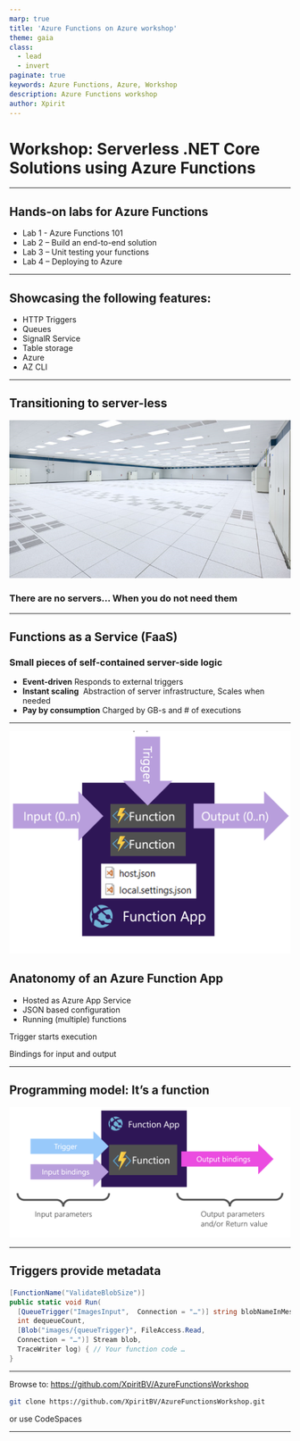 ```yaml
---
marp: true
title: 'Azure Functions on Azure workshop'
theme: gaia
class: 
  - lead
  - invert
paginate: true
keywords: Azure Functions, Azure, Workshop
description: Azure Functions workshop
author: Xpirit
---
```


# <!--fit--> Workshop: Serverless .NET Core Solutions using Azure Functions


---

## Hands-on labs for Azure Functions

 * Lab 1 - Azure Functions 101​
 * Lab 2 – Build an end-to-end solution​
 * Lab 3 – Unit testing your functions ​
 * Lab 4 – Deploying to Azure

---
## Showcasing the following features:

 * HTTP Triggers​
 * Queues​
 * SignalR Service​
 * Table storage
 * Azure
 * AZ CLI
---

<!-- class: lead  -->
## Transitioning to server-less

![bg](assets/emptydc.png)
### There are no servers…​ When you do not need them

___
<!-- class: lead invert -->

## Functions as a Service (FaaS)​

### Small pieces of self-contained server-side logic​

- **Event-driven**​  Responds to external triggers​
- **Instant scaling** ​ Abstraction of server infrastructure​, Scales when needed
- **Pay by consumption**​ Charged by GB-s and # of executions​

---
![bg right 100%](assets/functionapp.png)

## Anatonomy of an Azure Function App

- Hosted as Azure App Service​
- JSON based configuration​
- Running (multiple) functions​

Trigger starts execution​

Bindings for ​input and output​


___
## Programming model: It’s a function​

![width:75% height:500](assets/functionmodel.png)

---
## Triggers provide metadata


```csharp
[FunctionName("ValidateBlobSize")]
public static void Run(
  [QueueTrigger("ImagesInput",  Connection = "…")] string blobNameInMessage,
  int dequeueCount,
  [Blob("images/{queueTrigger}", FileAccess.Read, 
  Connection = "…")] Stream blob,
  TraceWriter log) { // Your function code …
}
```
---

Browse to: https://github.com/XpiritBV/AzureFunctionsWorkshop​
​
```bash
git clone https://github.com/XpiritBV/AzureFunctionsWorkshop.git
```

or use CodeSpaces  

---